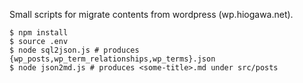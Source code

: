 Small scripts for migrate contents from wordpress (wp.hiogawa.net).

```
$ npm install
$ source .env
$ node sql2json.js # produces {wp_posts,wp_term_relationships,wp_terms}.json
$ node json2md.js # produces <some-title>.md under src/posts
```
